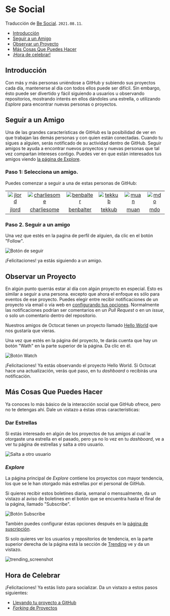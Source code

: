 Se Social
=========

Traducción de [Be Social][social_EN]. `2021.08.11`.

[social_EN]: http://guides.github.com/overviews/socialize/

  - [Introducción](#introducción)
  - [Seguir a un Amigo](#seguir-a-un-amigo)
  - [Observar un Proyecto](#observar-un-proyecto)
  - [Más Cosas Que Puedes Hacer](#más-cosas-que-puedes-hacer)
  - [¡Hora de celebrar!](#hora-de-celebrar)


## Introducción ##

Con más y más personas uniéndose a GitHub y subiendo sus proyectos cada día, mantenerse al día con todos ellos puede ser difícil. Sin embargo, ésto puede ser divertido y fácil siguiendo a usuarios u observando repositorios, mostrando interés en ellos dándoles una estrella, o utilizando _Esplore_ para encontrar nuevas personas o proyectos.


## Seguir a un Amigo ##

Una de las grandes características de GitHub es la posibilidad de ver en que trabajan las demás personas y con quien están conectadas. Cuando tu sigues a alguien, serás notificado de su actividad dentro de GitHub. Seguir amigos te ayuda a encontrar nuevos proyectos y nuevas personas que tal vez compartan intereses contigo. Puedes ver en que están interesados tus amigos viendo [la página de Explore][explore].

[explore]: https://github.com/explore

### Paso 1: Selecciona un amigo.

Puedes comenzar a seguir a una de estas personas de GitHub:

|     |     |     |     |     |     |
|:---:|:---:|:---:|:---:|:---:|:---:|
| [![jlord][]][jlord] | [![charliesome][]][charliesome] | [![benbalter][]][benbalter] | [![tekkub][]][tekkub] | [![muan][]][muan] | [![mdo][]][mdo] |
| [jlord][] | [charliesome][] | [benbalter][] | [tekkub][] | [muan][] | [mdo][]

[jlord]:        https://github.com/jlord
[charliesome]:  https://github.com/charliesome
[benbalter]:    https://github.com/benbalter
[tekkub]:       https://github.com/tekkub
[muan]:         https://github.com/muan
[mdo]:          https://github.com/mdo

### Paso 2. Seguir a un amigo

Una vez que estés en la pagina de perfil de alguien, da clic en el botón "Follow".

![Botón de seguir](https://github-images.s3.amazonaws.com/help/profile/follow-user-button.png)

¡Felicitaciones! ya estás siguiendo a un amigo.


## Observar un Proyecto

En algún punto querrás estar al día con algún proyecto en especial. Esto es similar a seguir a una persona. excepto que ahora el enfoque es sólo para eventos de ese proyecto. Puedes elegir entre recibir notificaciones de un proyecto vía email o vía web en [configurando tus opciones][config_opciones]. Normalmente las notificaciones podrían ser comentarios en un _Pull Request_ o en un _issue_, o solo un comentario dentro del repositorio.

Nuestros amigos de Octocat tienen un proyecto llamado [Hello World][] que nos gustaría que vieras.

Una vez que estés en la página del proyecto, te darás cuenta que hay un botón "Wath" en la parte superior de la página. Da clic en él.

![Botón Watch](https://github-images.s3.amazonaws.com/help/repository/repo-actions-watch.png)

¡Felicitaciones! Ya estás observando el proyecto Hello World. Si Octocat hace una actualización, verás qué paso, en tu _dashboard_ o recibirás una notificación.

  [config_opciones]: https://github.com/settings/notifications
  [Hello World]: https://github.com/octocat/Hello-World


## Más Cosas Que Puedes Hacer ##

Ya conoces lo más básico de la interacción social que GitHub ofrece, pero no te detengas ahí. Dale un vistazo a éstas otras características:

### Dar Estrellas

Si estás interesado en algún de los proyectos de tus amigos al cual le otorgaste una estrella en el pasado, pero ya no lo vez en tu _dashboard_, ve a ver tu página de estrellas y salta a otro usuario.

![Salta a otro usuario](http://guides.github.com/overviews/socialize/jump-to-another-user.png)

### _Explore_

La página principal de _Explore_ contiene los proyectos con mayor tendencia, los que se le han otorgado más estrellas por el personal de GitHub.

Si quieres recibir estos boletines diaria, semanal o mensualmente, da un vistazo al aviso de boletines en el botón que se encuentra hasta el final de la página, llamado "Subscribe".

![Botón Subscribe](http://guides.github.com/overviews/socialize/subscribe-explore.png)

También puedes configurar éstas opciones después en la [página de suscripción][subscribe-page].

Si solo quieres ver los usuarios y repositorios de tendencia, en la parte superior derecha de la página está la sección de [Trending][] ve y da un vistazo.

![trending_screenshot](http://guides.github.com/overviews/socialize/trending.png)

[subscribe-page]: https://github.com/explore/subscribe
[Trending]: https://github.com/trending


## Hora de Celebrar ##

¡Felicitaciones! Ya estás listo para socializar. Da un vistazo a estos pasos siguientes:

  - [Llevando tu proyecto a GitHub](desktop.md)
  - [_Forking_ de Proyectos](forking.md)

